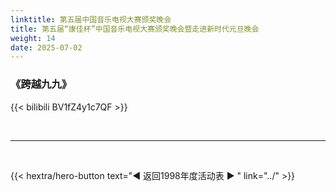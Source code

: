 ```yaml
---
linktitle: 第五届中国音乐电视大赛颁奖晚会
title: 第五届“康佳杯”中国音乐电视大赛颁奖晚会暨走进新时代元旦晚会
weight: 14
date: 2025-07-02
---
```


### 《跨越九九》

{{< bilibili BV1fZ4y1c7QF >}}

<br>
<hr>
<br>

{{< hextra/hero-button text="◀ 返回1998年度活动表 ▶ " link="../" >}}